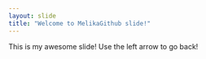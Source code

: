 ```yaml
---
layout: slide
title: "Welcome to MelikaGithub slide!"
---
```

This is my awesome slide!
Use the left arrow to go back!